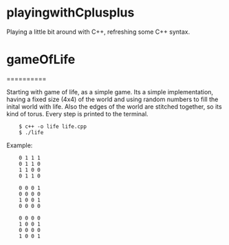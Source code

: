 playingwithCplusplus
====================

Playing a little bit around with C++, refreshing some C++ syntax.

gameOfLife
==========
==========

Starting with game of life, as a simple game. Its a simple implementation, having a fixed size (4x4) of the world and using random numbers to fill the inital world with life. Also the edges of the world are stitched together, so its kind of torus. Every step is printed to the terminal.

		$ c++ -o life life.cpp
		$ ./life

Example:

		0 1 1 1 
		0 1 1 0 
		1 1 0 0 
		0 1 1 0 

		0 0 0 1 
		0 0 0 0 
		1 0 0 1 
		0 0 0 0 

		0 0 0 0 
		1 0 0 1 
		0 0 0 0 
		1 0 0 1
